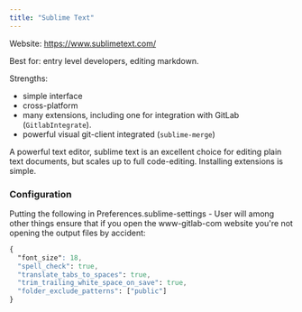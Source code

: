 ```yaml
---
title: "Sublime Text"
---
```


Website: https://www.sublimetext.com/

Best for: entry level developers, editing markdown.

Strengths:

- simple interface
- cross-platform
- many extensions, including one for integration with GitLab (`GitlabIntegrate`).
- powerful visual git-client integrated (`sublime-merge`)

A powerful text editor, sublime text is an excellent choice for editing plain text documents, but scales
up to full code-editing. Installing extensions is simple.

### Configuration

Putting the following in Preferences.sublime-settings - User will among other things ensure that if you open the www-gitlab-com website you're not opening the output files by accident:

```css
{
  "font_size": 18,
  "spell_check": true,
  "translate_tabs_to_spaces": true,
  "trim_trailing_white_space_on_save": true,
  "folder_exclude_patterns": ["public"]
}
```
